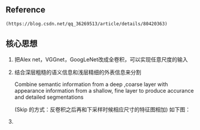 ## Reference
    (https://blog.csdn.net/qq_36269513/article/details/80420363)
## 核心思想

1. 把Alex net，VGGnet，GoogLeNet改成全卷积，可以实现任意尺度的输入

1. 结合深层粗糙的语义信息和浅层精细的外表信息来分割

    Combine semantic information from a deep ,coarse layer with appearance information from a shallow, fine layer to produce accurance and detailed segmentations

    (Skip 的方式：反卷积之后再和下采样时候相应尺寸的特征图相加)
    如下图：

    

1. 
